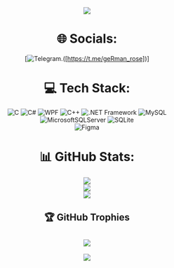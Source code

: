 <div id="header" align="center">
  <img src="https://media1.giphy.com/media/v1.Y2lkPTc5MGI3NjExYzQ2YjQwYzhiMmY1M2ZkOTdmMTZkMzJhOWUyNjMxODUyMDE3MTc5NSZjdD1n/wKBhOfypl2ghdVLhIr/200.gif"/>

# 🌐 Socials:
[![Telegram](https://images.icon-icons.com/2530/PNG/512/telegram_button_icon_151837.png).([https://t.me/geRman_rose])]

# 💻 Tech Stack:
![C](https://img.shields.io/badge/c-%2300599C.svg?style=for-the-badge&logo=c&logoColor=white) 
![C#](https://img.shields.io/badge/c%23-%23239120.svg?style=for-the-badge&logo=c-sharp&logoColor=white)
![WPF](https://img.shields.io/badge/WPF-%23F24E1E.svg?style=for-the-badge&logo=wpf&logoColor=white)
![C++](https://img.shields.io/badge/c++-%2300599C.svg?style=for-the-badge&logo=c%2B%2B&logoColor=white) 
![.NET Framework](https://img.shields.io/badge/.NET%20Framework-5C2D91?style=for-the-badge&logo=.net&logoColor=white) 
![MySQL](https://img.shields.io/badge/mysql-%2300f.svg?style=for-the-badge&logo=mysql&logoColor=white) 
![MicrosoftSQLServer](https://img.shields.io/badge/Microsoft%20SQL%20Server-CC2927?style=for-the-badge&logo=microsoft%20sql%20server&logoColor=white) 
![SQLite](https://img.shields.io/badge/sqlite-%2307405e.svg?style=for-the-badge&logo=sqlite&logoColor=white) 	
![Figma](https://img.shields.io/badge/figma-%23F24E1E.svg?style=for-the-badge&logo=figma&logoColor=white)
  
# 📊 GitHub Stats:
![](https://github-readme-stats.vercel.app/api?username=Rayzerid&theme=dark&hide_border=false&include_all_commits=true&count_private=true)<br/>
![](https://github-readme-streak-stats.herokuapp.com/?user=Rayzerid&theme=dark&hide_border=false)<br/>
![](https://github-readme-stats.vercel.app/api/top-langs/?username=Rayzerid&theme=dark&hide_border=false&include_all_commits=true&count_private=true&layout=compact)
  
## 🏆 GitHub Trophies
![](https://github-profile-trophy.vercel.app/?username=Rayzerid&theme=monokai&no-frame=false&no-bg=false&margin-w=4)
---
[![](https://visitcount.itsvg.in/api?id=Rayzerid&icon=7&color=1)](https://visitcount.itsvg.in)
</div>

